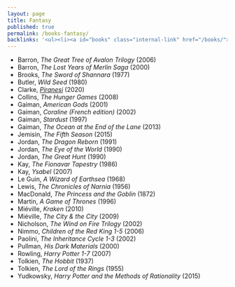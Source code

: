 ```yaml
---
layout: page
title: Fantasy
published: true
permalink: /books-fantasy/
backlinks: '<ul><li><a id="books" class="internal-link" href="/books/">Books</a></li></ul>'
---
```


* Barron, _The Great Tree of Avalon Trilogy_ (2006) 
* Barron, _The Lost Years of Merlin Saga_ (2000) 
* Brooks, _The Sword of Shannara_ (1977) 
* Butler, _Wild Seed_ (1980) 
* Clarke, _<a id="clarke-piranesi" class="internal-link" href="/clarke-piranesi/">Piranesi</a>_ (2020) 
* Collins, _The Hunger Games_ (2008) 
* Gaiman, _American Gods_ (2001) 
* Gaiman, _Coraline (French edition)_ (2002) 
* Gaiman, _Stardust_ (1997) 
* Gaiman, _The Ocean at the End of the Lane_ (2013) 
* Jemisin, _The Fifth Season_ (2015) 
* Jordan, _The Dragon Reborn_ (1991) 
* Jordan, _The Eye of the World_ (1990) 
* Jordan, _The Great Hunt_ (1990) 
* Kay, _The Fionavar Tapestry_ (1986) 
* Kay, _Ysabel_ (2007) 
* Le Guin, _A Wizard of Earthsea_ (1968) 
* Lewis, _The Chronicles of Narnia_ (1956) 
* MacDonald, _The Princess and the Goblin_ (1872) 
* Martin, _A Game of Thrones_ (1996) 
* Miéville, _Kraken_ (2010) 
* Miéville, _The City & the City_ (2009) 
* Nicholson, _The Wind on Fire Trilogy_ (2002) 
* Nimmo, _Children of the Red King 1-5_ (2006) 
* Paolini, _The Inheritance Cycle 1-3_ (2002) 
* Pullman, _His Dark Materials_ (2000) 
* Rowling, _Harry Potter 1-7_ (2007) 
* Tolkien, _The Hobbit_ (1937) 
* Tolkien, _The Lord of the Rings_ (1955) 
* Yudkowsky, _Harry Potter and the Methods of Rationality_ (2015) 
